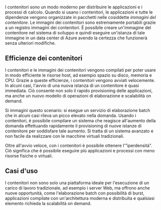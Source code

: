 I contenitori sono un modo moderno per distribuire le applicazioni e i processi di calcolo. Quando si usano i contenitori, le applicazioni e tutte le dipendenze vengono organizzate in pacchetti nelle cosiddette *immagini del contenitore*. Le immagini dei contenitori sono estremamente portabili grazie a un registro immagini dei contenitori. È possibile creare un'immagine del contenitore nel sistema di sviluppo e quindi eseguire un'istanza di tale immagine in un data center di Azure avendo la certezza che funzionerà senza ulteriori modifiche.

## <a name="container-efficiencies"></a>Efficienze dei contenitori

I contenitori e le immagini dei contenitori vengono compilati per poter usare in modo efficiente le risorse host, ad esempio spazio su disco, memoria e CPU. Grazie a queste efficienze, i contenitori vengono avviati velocemente. In alcuni casi, l'avvio di una nuova istanza di un contenitore è quasi immediata. Ciò consente non solo il rapido provisioning delle applicazioni, ma anche un nuovo modello di operazioni di elaborazione e scalabilità on demand.

Si immagini questo scenario: si esegue un servizio di elaborazione batch che in alcuni casi rileva un picco elevato nella domanda. Usando i contenitori, è possibile compilare un sistema che reagisce all'aumento della domanda effettuando rapidamente il provisioning di nuove istanze di contenitore per soddisfare tale aumento. Si tratta di un sistema avanzato e non facile da realizzare con le macchine virtuali tradizionali.

Oltre all'avvio veloce, con i contenitori è possibile ottenere l'"iperdensità". Ciò significa che è possibile eseguire più applicazioni e processi con meno risorse fisiche o virtuali.

## <a name="use-cases"></a>Casi d'uso

I contenitori non sono solo una piattaforma ideale per l'esecuzione di un carico di lavoro tradizionale, ad esempio i server Web, ma offrono anche nuove opportunità, come l'elaborazione batch con possibilità di burst, applicazioni compilate con un'architettura moderna e distribuita e qualsiasi elemento richieda la scalabilità on demand.
